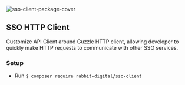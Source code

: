 ![sso-client-package-cover](https://user-images.githubusercontent.com/4938568/120713121-af292500-c4eb-11eb-8717-f0df4f69d77b.jpg)

## SSO HTTP Client
Customize API Client around Guzzle HTTP client, allowing developer to quickly make HTTP requests to communicate with other SSO services. 

### Setup
- Run `$ composer require rabbit-digital/sso-client`
